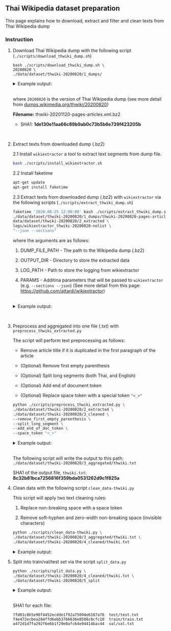 ## Thai Wikipedia dataset preparation

This page explains how to download, extract and filter and clean texts from Thai Wikipedia dump

### Instruction


1. Download Thai Wikipedia dump with the following script (`./scripts/download_thwiki_dump.sh`)

    ```
    bash ./scripts/download_thwiki_dump.sh \
    20200820 \
    ./data/dataset/thwiki-20200820/1_dumps/
    ```

    <details>
    <summary>Example output:</summary>

    ```
    Download thwiki-20201120-pages-articles.xml.bz2
    % Total    % Received % Xferd  Average Speed   Time    Time     Time  Current
                                    Dload  Upload   Total   Spent    Left  Speed
    100  276M  100  276M    0     0  1763k      0  0:02:40  0:02:40 --:--:-- 4010k
    ```
    </details>

    <br>
    
    where `20200820` is the version of Thai Wikipedia dump (see more detail from [dumps.wikimedia.org/thwiki/20200820](https://dumps.wikimedia.org/thwiki/20200820))

    __Filename:__ thwiki-20201120-pages-articles.xml.bz2
    
    - SHA1: __1de130e11aa66c89b9ab0c73b5b6e739f423205b__

<br>

2. Extract texts from downloaded dump (.bz2) 

    2.1 Install `wikiextractor` a tool to extract text segments from dump file.

    ```bash
    bash ./scripts/install_wikiextractor.sh
    ```

    2.2 Install faketime

    ```bash
    apt-get update
    apt-get install faketime
    ```

    2.3  Extract texts from downloaded dump (.bz2) with `wikiextractor` via the following scripts (`./scripts/extract_thwiki_dump.sh`)
    
    ```bash
    faketime '2020-08-25 12:00:00' bash ./scripts/extract_thwiki_dump.sh \
    ./data/dataset/thwiki-20200820/1_dumps/thwiki-20200820-pages-articles.xml.bz2 \
    data/dataset/thwiki-20200820/2_extracted \
    logs/wikiextractor_thwiki-20200820-nolist \
    "--json --sections"
    ```

    where the arguments are as follows:

    1. DUMP_FILE_PATH - The path to the Wikipedia dump (.bz2)

    2. OUTPUT_DIR - Directory to store the extracted data

    3. LOG_PATH - Path to store the logging from wikiextractor

    4. PARAMS - Additina parameters that will be passed to `wikiextractor` (e.g. `--sections --json`) (See more detail from this page: https://github.com/attardi/wikiextractor)

    <br>

    <details>
    <summary>Example output:</summary>

    ```
    Begin extracting thwiki dump from ./data/dataset/thwiki-20200820/1_dumps/thwiki-20200820-pages-articles.xml.bz2
    INFO: Loaded 0 templates in 0.0s
    INFO: Starting page extraction from ./data/dataset/thwiki-20200820/1_dumps/thwiki-20200820-pages-articles.xml.bz2.
    INFO: Using 1 extract processes.
    INFO: 1	หน้าหลัก
    INFO: 545	ดาราศาสตร์
    INFO: 547	ภูมิศาสตร์
    INFO: 611	พันทิป.คอม
    INFO: 613	พันธุ์ทิพย์พลาซ่า
    INFO: 615	วิทยาการคอมพิวเตอร์
    INFO: 616	คณิตศาสตร์
    INFO: 618	การประมวลสารสนเทศ
    INFO: 619	การเมือง
  
    ...
    ...

    INFO: 1119875	ประเทศไอซ์แลนด์ในโอลิมปิกเยาวชนฤดูร้อน 2014
    INFO: 1119877	ประเทศอินโดนีเซียในโอลิมปิกเยาวชนฤดูร้อน 2014
    INFO: 1119879	ประเทศอิรักในโอลิมปิกเยาวชนฤดูร้อน 2014
    INFO: 1119880	ประเทศลัตเวียในโอลิมปิกเยาวชนฤดูร้อน 2014
    INFO: 1119881	ประเทศโมร็อกโกในโอลิมปิกเยาวชนฤดูร้อน 2014
    INFO: 1119882	ทีมผสมในโอลิมปิกเยาวชนฤดูร้อน 2014
    INFO: 1119883	ผลกระทบกิบส์–ดอนนัน
    INFO: Finished 79-process extraction of 139744 articles in 252.0s (554.6 art/s)
    INFO: total of page: 264219, total of articl page: 139744; total of used articl page: 139744

    ```
    </details>

<br>

3. Preprocess and aggregated into one file (.txt) with `preprocess_thwiki_extracted.py`
    
    The script will perform text preprocessing as follows:

    -  Remove article title if it is duplicated in the  first paragraph of the article

    - (Optional) Remove first empty parenthesis

    - (Optional) Split long segments (both Thai, and English)

    - (Optional) Add end of document token

    - (Optional) Replace space token with a special token `"<_>"`


    ```bash
    python ./scripts/preprocess_thwiki_extracted.py \
    ./data/dataset/thwiki-20200820/2_extracted \
    ./data/dataset/thwiki-20200820/3_cleaned \
    --remove_first_empty_parenthesis \
    --split_long_segment \
    --add_end_of_doc_token \
    --space_token "<_>" 
    ```

    <details>
    <summary>Example output:</summary>

    ```
    [nltk_data] Downloading package punkt to /root/nltk_data...
    [nltk_data]   Unzipping tokenizers/punkt.zip.
    Begin loading files from ./data/dataset/thwiki-20200820/2_extracted
    Sub directory: ./data/dataset/thwiki-20200820/2_extracted/AE
    Sub directory: ./data/dataset/thwiki-20200820/2_extracted/AC
    Sub directory: ./data/dataset/thwiki-20200820/2_extracted/AB
    Sub directory: ./data/dataset/thwiki-20200820/2_extracted/AA
    Sub directory: ./data/dataset/thwiki-20200820/2_extracted/AD
    Sub directory: ./data/dataset/thwiki-20200820/2_extracted/AF
    Total number of files: 586
    Done.

    Begin extracting data
    100%|████████████████████████████████████████████████████████████████████████████████████████████████████████████████████████| 586/586 [00:05<00:00, 102.66it/s]
    139744it [00:02, 47093.23it/s]
    Done.

    Argumnet: remove_first_empty_parenthesis = True, Begin removing first empty parenthesis.
    139744it [00:00, 173145.59it/s]
    Done.

    Argumnet: split_long_segment = True, Begin spliting long segment.
    139744it [15:22, 151.55it/s]
    Done.

    Argumnet: add_end_of_doc_token = True, Begin adding end of document token `</s></s>`.
    139744it [00:00, 500688.78it/s]
    Done.

    Begin replaceing space with space token
    Argument space_token = <_>
    ```

    </details>

    <br>

    The following script will write the output to this path: `./data/dataset/thwiki-20200820/3_aggregated/thwiki.txt`

    SHA1 of the output file, `thwiki.txt`: __8c32b81bca7256816f359bda0531262d9c1f825a__
    
4. Clean data with the following script `clean_data-thwiki.py`

    This script will apply two text cleaning rules:

    1.  Replace non-breaking space with a space token 
    
    2.  Remove soft-hyphen and zero-width non-breaking space (invisible characters)

    ```bash
    python ./scripts/clean_data-thwiki.py \
    ./data/dataset/thwiki-20200820/3_aggregated/thwiki.txt \
    ./data/dataset/thwiki-20200820/4_cleaned/thwiki.txt
    ```

    <details>
    <summary>Example output:</summary>

    ```
    Begin reading file from ./data/dataset/thwiki-20200820/3_aggregated/thwiki.txt
    Done.

    Apply text cleaning rule 1: Replace non-breaking space with space token.
    Done.

    Apply text cleaning rule 2: Remove invisible characters.
    Done.

    Begin writing file to ./data/dataset/thwiki-20200820/4_cleaned/thwiki.txt
    ```

    </details>

5. Split into train/val/test set via the script `split_data.py`


    ```bash
    python ./scripts/split_data.py \
    ./data/dataset/thwiki-20200820/4_cleaned/thwiki.txt \
    ./data/dataset/thwiki-20200820/5_split
    ```


    <details>
    <summary>Example output:</summary>

    ```
    INFO: Load text file from ./data/dataset/thwiki-20200820/4_cleaned/thwiki.txt
    INFO: Begin splitting data.
        train_ratio: 0.95
        val_ratio: 0.025
        test_ratio: 0.025

    INFO: Train/val/test statistics.
        train set: 944782
        val set: 24863
        test set: 24862

    INFO: Begin writing train split to "./data/dataset/thwiki-20200820/5_split/train/train.txt".
    INFO: Begin writing val split to "./data/dataset/thwiki-20200820/5_split/val/val.txt".
    INFO: Begin writing test split to "./data/dataset/thwiki-20200820/5_split/test/test.txt".

    INFO: Done writing all split.

    ```

    </details>

    <br>

    SHA1 for each file:

    ```
    7fd01c8b5e90f4452ecdde1f92a75094e6187a78  test/test.txt
    f4e472ecbea284ffd6ebb3766636e8508c8cfc10  train/train.txt
    a472d1d7fa292f6e6b1f29e0afc64e94414bac44  val/val.txt
    ```